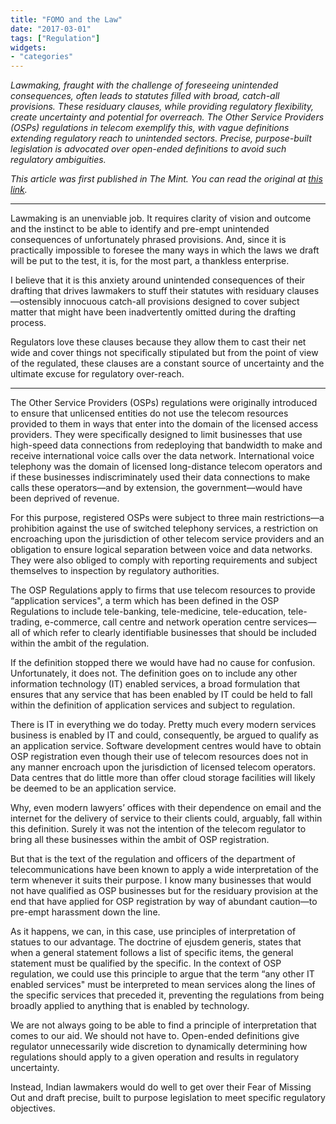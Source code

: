 ```yaml
---
title: "FOMO and the Law"
date: "2017-03-01"
tags: ["Regulation"]
widgets: 
- "categories"
---
```


*Lawmaking, fraught with the challenge of foreseeing unintended consequences, often leads to statutes filled with broad, catch-all provisions. These residuary clauses, while providing regulatory flexibility, create uncertainty and potential for overreach. The Other Service Providers (OSPs) regulations in telecom exemplify this, with vague definitions extending regulatory reach to unintended sectors. Precise, purpose-built legislation is advocated over open-ended definitions to avoid such regulatory ambiguities.*
<!--more-->
*This article was first published in The Mint. You can read the original at [this link](https://www.livemint.com/Opinion/Z0uScWCl40TIG3bQ2ImT8M/FOMO-and-the-law.html).*

---

Lawmaking is an unenviable job. It requires clarity of vision and outcome and the instinct to be able to identify and pre-empt unintended consequences of unfortunately phrased provisions. And, since it is practically impossible to foresee the many ways in which the laws we draft will be put to the test, it is, for the most part, a thankless enterprise.

I believe that it is this anxiety around unintended consequences of their drafting that drives lawmakers to stuff their statutes with residuary clauses—ostensibly innocuous catch-all provisions designed to cover subject matter that might have been inadvertently omitted during the drafting process.

Regulators love these clauses because they allow them to cast their net wide and cover things not specifically stipulated but from the point of view of the regulated, these clauses are a constant source of uncertainty and the ultimate excuse for regulatory over-reach.

***

The Other Service Providers (OSPs) regulations were originally introduced to ensure that unlicensed entities do not use the telecom resources provided to them in ways that enter into the domain of the licensed access providers. They were specifically designed to limit businesses that use high-speed data connections from redeploying that bandwidth to make and receive international voice calls over the data network. International voice telephony was the domain of licensed long-distance telecom operators and if these businesses indiscriminately used their data connections to make calls these operators—and by extension, the government—would have been deprived of revenue.

For this purpose, registered OSPs were subject to three main restrictions—a prohibition against the use of switched telephony services, a restriction on encroaching upon the jurisdiction of other telecom service providers and an obligation to ensure logical separation between voice and data networks. They were also obliged to comply with reporting requirements and subject themselves to inspection by regulatory authorities.

The OSP Regulations apply to firms that use telecom resources to provide “application services", a term which has been defined in the OSP Regulations to include tele-banking, tele-medicine, tele-education, tele-trading, e-commerce, call centre and network operation centre services—all of which refer to clearly identifiable businesses that should be included within the ambit of the regulation.

If the definition stopped there we would have had no cause for confusion. Unfortunately, it does not. The definition goes on to include any other information technology (IT) enabled services, a broad formulation that ensures that any service that has been enabled by IT could be held to fall within the definition of application services and subject to regulation.

There is IT in everything we do today. Pretty much every modern services business is enabled by IT and could, consequently, be argued to qualify as an application service. Software development centres would have to obtain OSP registration even though their use of telecom resources does not in any manner encroach upon the jurisdiction of licensed telecom operators. Data centres that do little more than offer cloud storage facilities will likely be deemed to be an application service.

Why, even modern lawyers’ offices with their dependence on email and the internet for the delivery of service to their clients could, arguably, fall within this definition. Surely it was not the intention of the telecom regulator to bring all these businesses within the ambit of OSP registration.

But that is the text of the regulation and officers of the department of telecommunications have been known to apply a wide interpretation of the term whenever it suits their purpose. I know many businesses that would not have qualified as OSP businesses but for the residuary provision at the end that have applied for OSP registration by way of abundant caution—to pre-empt harassment down the line.

As it happens, we can, in this case, use principles of interpretation of statues to our advantage. The doctrine of ejusdem generis, states that when a general statement follows a list of specific items, the general statement must be qualified by the specific. In the context of OSP regulation, we could use this principle to argue that the term “any other IT enabled services" must be interpreted to mean services along the lines of the specific services that preceded it, preventing the regulations from being broadly applied to anything that is enabled by technology.

We are not always going to be able to find a principle of interpretation that comes to our aid. We should not have to. Open-ended definitions give regulator unnecessarily wide discretion to dynamically determining how regulations should apply to a given operation and results in regulatory uncertainty.

Instead, Indian lawmakers would do well to get over their Fear of Missing Out and draft precise, built to purpose legislation to meet specific regulatory objectives.

